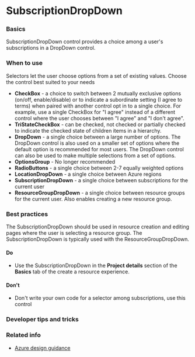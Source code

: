 ﻿# SubscriptionDropDown

 
<a name="basics"></a>
### Basics
SubscriptionDropDown control provides a choice among a user's subscriptions in a DropDown control.


<!-- TODO get an IMAGE to embed here -->

<!-- TODO get an SAMPLE CODE to embed here -->

 
<a name="when-to-use"></a>
### When to use
Selectors let the user choose options from a set of existing values.  Choose the control best suited to your needs
* **CheckBox** - a choice to switch between 2 mutually exclusive options (on/off, enable/disable) or to indicate a subordinate setting (I agree to terms) when paired with another control
opt in to a single choice.  For example, use a single CheckBox for "I agree" instead of a different control where the user chooses between "I agree" and "I don't agree".
* **TriStateCheckBox** - can be checked, not checked or partially checked to indicate the checked state of children items in a hierarchy.
* **DropDown** - a single choice between a large number of options.  The DropDown control is also used on a smaller set of options where the default option is recommended for most users.  The DropDown control can also be used to make multiple selections from a set of options.
* **OptionsGroup** - No longer recommended  
* **RadioButtons** - a single choice between 2-7 equally weighted options 
* **LocationDropDown** - a single choice between Azure regions
* **SubscriptionDropDown** - a single choice between subscriptions for the current user
* **ResourceGroupDropDown** - a single choice between resource groups for the current user.  Also enables creating a new resource group.


 
<a name="best-practices"></a>
### Best practices
The SubscriptionDropDown should be used in resource creation and editing pages where the user is selecting a resource group.  The SubscriptionDropDown is typically used with the ResourceGroupDropDown.

<a name="best-practices-do"></a>
#### Do

* Use the SubscriptionDropDown in the **Project details** section of the **Basics** tab of the create a resource experience.

<!-- TODO need Do's -->

<a name="best-practices-don-t"></a>
#### Don&#39;t

* Don't write your own code for a selector among subscriptions, use this control

<!-- TODO need Don'ts -->



 
<a name="developer-tips-and-tricks"></a>
### Developer tips and tricks



 
<a name="related-info"></a>
### Related info

<!-- TODO link to Figma -->

* [Azure design guidance](http://aka.ms/portalfx/design)


